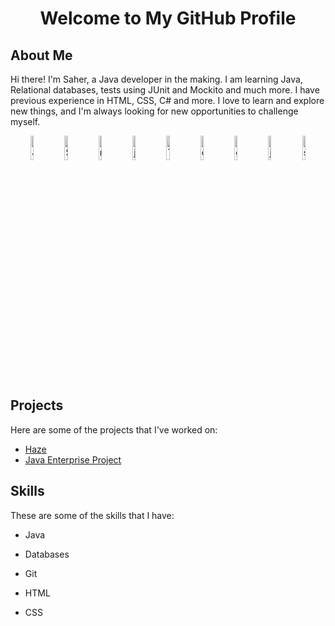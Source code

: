 <DOCTYPE html>
  <html>
<head>
<style>
img {
  width: 10%;
}
</style>
</head>
<!-- Header -->
<h1 align="center">Welcome to My GitHub Profile</h1>

<!-- About Me -->
## About Me

Hi there! I'm Saher, a Java developer in the making. I am learning Java, Relational databases, tests using JUnit and Mockito and much more. I have previous experience in HTML, CSS, C# and more. I love to learn and explore new things, and I'm always looking for new opportunities to challenge myself.

<!-- Badges -->
<p align="center">
  <img src="https://upload.wikimedia.org/wikipedia/en/thumb/3/30/Java_programming_language_logo.svg/1200px-Java_programming_language_logo.svg.png" alt="Java">
  <img src="https://upload.wikimedia.org/wikipedia/commons/8/87/Sql_data_base_with_logo.png" alt="SQL">
  <img src="https://upload.wikimedia.org/wikipedia/commons/thumb/9/93/MongoDB_Logo.svg/2560px-MongoDB_Logo.svg.png" alt="mongodb">
  <img src="https://junit.org/junit4/images/junit5-banner.png" alt="junit">
  <img src="https://marsner.com/wp-content/uploads/test-driven-development-TDD.png" alt="TDD">
  <img src="https://www.docker.com/wp-content/uploads/2022/03/vertical-logo-monochromatic.png" alt="docker">
  <img src="https://git-scm.com/images/logos/downloads/Git-Icon-1788C.png" alt="git">
  <img src="https://upload.wikimedia.org/wikipedia/commons/thumb/8/81/Jakarta_ee_logo_schooner_color_stacked_default.svg/1200px-Jakarta_ee_logo_schooner_color_stacked_default.svg.png" alt="jakartaee">
  <img src="https://www.vhv.rs/dpng/d/458-4589658_spring-framework-logo-spring-boot-png-transparent-png.png" alt="springboot">
  
</p>

<!-- Projects -->
## Projects

Here are some of the projects that I've worked on:

- [Haze](https://github.com/fungover/haze)
- [Java Enterprise Project](https://github.com/ithsjavagroupd/project)

<!-- Skills -->
## Skills

These are some of the skills that I have:

- Java
- Databases
- Git
- HTML
- CSS
    
  </html>
